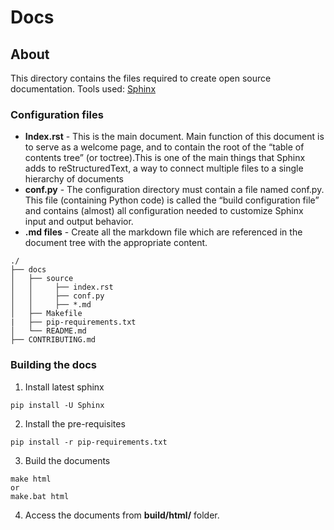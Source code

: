 # Docs
## About
This directory contains the files required to create open source documentation.
Tools used: [Sphinx](http://www.sphinx-doc.org/)
### Configuration files
* **Index.rst** - This is the main document. Main function of this document is to serve as a welcome page, and to contain the root of the “table of contents tree” (or toctree).This is one of the main things that Sphinx adds to reStructuredText, a way to connect multiple files to a single hierarchy of documents
* **conf.py** -  The configuration directory must contain a file named conf.py. This file (containing Python code) is called the “build configuration file” and contains (almost) all configuration needed to customize Sphinx input and output behavior.
* **.md files** - Create all the markdown file which are referenced in the document tree with the appropriate content.

```
./
├── docs
│   ├── source
│   │     ├── index.rst
│   │     ├── conf.py
│   │     ├── *.md
│   ├── Makefile
|   ├── pip-requirements.txt
│   └── README.md
├── CONTRIBUTING.md
```

### Building the docs
1. Install latest sphinx
```
pip install -U Sphinx
```
2. Install the pre-requisites
```
pip install -r pip-requirements.txt
```
3. Build the documents
```
make html
or
make.bat html
```
4. Access the documents from **build/html/** folder.



